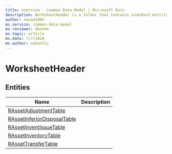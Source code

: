 ```yaml
---
title: overview - Common Data Model | Microsoft Docs
description: WorksheetHeader is a folder that contains standard entities related to the Common Data Model.
author: nenad1002
ms.service: common-data-model
ms.reviewer: deonhe
ms.topic: article
ms.date: 7/7/2020
ms.author: nebanfic
---
```


# WorksheetHeader


## Entities

|Name|Description|
|---|---|
|[RAssetAdjustmentTable](RAssetAdjustmentTable.md)||
|[RAssetInferiorDisposalTable](RAssetInferiorDisposalTable.md)||
|[RAssetInventIssueTable](RAssetInventIssueTable.md)||
|[RAssetInventoryTable](RAssetInventoryTable.md)||
|[RAssetTransferTable](RAssetTransferTable.md)||
